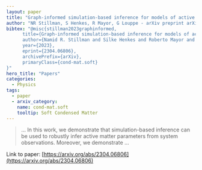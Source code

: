 ```yaml
---
layout: paper
title: "Graph-informed simulation-based inference for models of active matter"
author: "NR Stillman, S Henkes, R Mayor, G Louppe - arXiv preprint arXiv …, 2023 - arxiv.org"
bibtex: "@misc{stillman2023graphinformed,
      title={Graph-informed simulation-based inference for models of active matter}, 
      author={Namid R. Stillman and Silke Henkes and Roberto Mayor and Gilles Louppe},
      year={2023},
      eprint={2304.06806},
      archivePrefix={arXiv},
      primaryClass={cond-mat.soft}
}"
hero_title: "Papers"
categories:
  - Physics
tags:
  - paper
  - arxiv_category:
    name: cond-mat.soft
    tooltip: Soft Condensed Matter
---
```

>… In this work, we demonstrate that simulation-based inference can be used to robustly infer active matter parameters from system observations. Moreover, we demonstrate …

Link to paper: [https://arxiv.org/abs/2304.06806](https://arxiv.org/abs/2304.06806)


